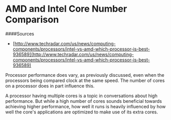 AMD and Intel Core Number Comparison
====================================

####Sources
- [http://www.techradar.com/us/news/computing-components/processors/intel-vs-amd-which-processor-is-best-936589](http://www.techradar.com/us/news/computing-components/processors/intel-vs-amd-which-processor-is-best-936589)

Processor performance does vary, as previously discussed, even when the processors being compared clock at the same speed. The number of cores on a processor does in part influence this.

A processor having multiple cores is a topic in conversations about high performance. But while a high number of cores sounds beneficial towards achieving higher performance, how well it runs is heavily influenced by how well the core's applications are optimized to make use of its extra cores.
